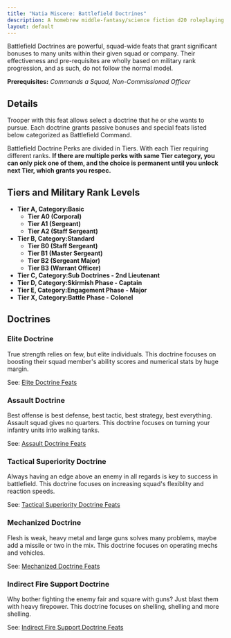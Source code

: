 ```yaml
---
title: "Natia Miscere: Battlefield Doctrines"
description: A homebrew middle-fantasy/science fiction d20 roleplaying game system based on Pathfinder
layout: default
---
```


Battlefield Doctrines are powerful, squad-wide feats that grant significant bonuses to many units within their given squad or company. Their effectiveness and pre-requisites are wholly based on military rank progression, and as such, do not follow the normal model.

**Prerequisites:** *Commands a Squad, Non-Commissioned Officer*

## Details

Trooper with this feat allows select a doctrine that he or she wants to pursue. Each doctrine grants passive bonuses and special feats listed below categorized as Battlefield Command.

Battlefield Doctrine Perks are divided in Tiers. With each Tier requiring different ranks. **If there are multiple perks with same Tier category, you can only pick one of them, and the choice is permanent until you unlock next Tier, which grants you respec.**

## Tiers and Military Rank Levels

+ **Tier A, Category:Basic**
  + **Tier A0 (Corporal)**
  + **Tier A1 (Sergeant)**
  + **Tier A2 (Staff Sergeant)**
+ **Tier B, Category:Standard**
  + **Tier B0 (Staff Sergeant)**
  + **Tier B1 (Master Sergeant)**
  + **Tier B2 (Sergeant Major)**
  + **Tier B3 (Warrant Officer)**
+ **Tier C, Category:Sub Doctrines - 2nd Lieutenant**
+ **Tier D, Category:Skirmish Phase - Captain**
+ **Tier E, Category:Engagement Phase - Major**
+ **Tier X, Category:Battle Phase - Colonel**

## Doctrines

### **Elite Doctrine**

True strength relies on few, but elite individuals. This doctrine focuses on boosting their squad member's ability scores and numerical stats by huge margin.

See: [Elite Doctrine Feats](/feats/first-layer/trooper/doctrines/elite)

### **Assault Doctrine**

Best offense is best defense, best tactic, best strategy, best everything. Assault squad gives no quarters. This doctrine focuses on turning your infantry units into walking tanks.

See: [Assault Doctrine Feats](/feats/first-layer/trooper/doctrines/assault)

### **Tactical Superiority Doctrine**

Always having an edge above an enemy in all regards is key to success in battlefield. This doctrine focuses on increasing squad's flexiblity and reaction speeds.

See: [Tactical Superiority Doctrine Feats](/feats/first-layer/trooper/doctrines/tactical-superiority)

### **Mechanized Doctrine**

Flesh is weak, heavy metal and large guns solves many problems, maybe add a missile or two in the mix. This doctrine focuses on operating mechs and vehicles.

See: [Mechanized Doctrine Feats](/feats/first-layer/trooper/doctrines/mechanized)

### **Indirect Fire Support Doctrine**

Why bother fighting the enemy fair and square with guns? Just blast them with heavy firepower. This doctrine focuses on shelling, shelling and more shelling.

See: [Indirect Fire Support Doctrine Feats](/feats/first-layer/trooper/doctrines/indirect-fire-support)
